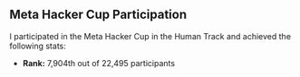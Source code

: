 ## Meta Hacker Cup Participation

I participated in the Meta Hacker Cup in the Human Track and achieved the following stats:
- **Rank:** 7,904th out of 22,495 participants
